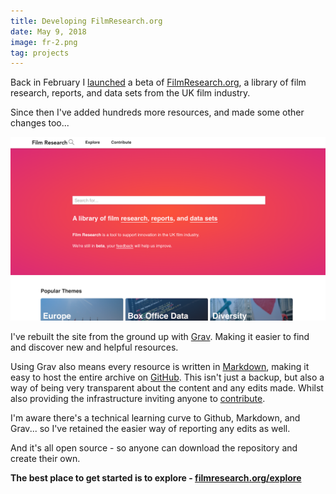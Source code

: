```yaml
---
title: Developing FilmResearch.org
date: May 9, 2018
image: fr-2.png
tag: projects
---
```


Back in February I [launched](https://rae.li/writing/launching-filmresearch-org) a beta of [FilmResearch.org](https://filmresearch.org), a library of film research, reports, and data sets from the UK film industry.

Since then I've added hundreds more resources, and made some other changes too...

![website](/assets/images/fr-2.png)

I've rebuilt the site from the ground up with [Grav](https://getgrav.org). Making it easier to find and discover new and helpful resources.

Using Grav also means every resource is written in [Markdown](https://www.markdownguide.org/), making it easy to host the entire archive on [GitHub](https://github.com/AndyRae/film-research).
This isn't just a backup, but also a way of being very transparent about the content and any edits made. Whilst also providing the infrastructure inviting anyone to [contribute](https://filmresearch.org/contribute).

I'm aware there's a technical learning curve to Github, Markdown, and Grav... so I've retained the easier way of reporting any edits as well.

And it's all open source - so anyone can download the repository and create their own.

**The best place to get started is to explore - [filmresearch.org/explore](https://filmresearch.org/explore)**
